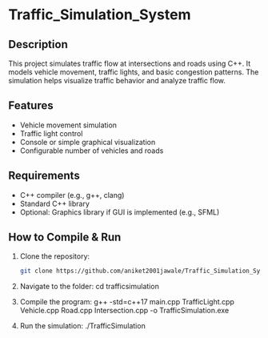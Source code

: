 # Traffic_Simulation_System  

## Description
This project simulates traffic flow at intersections and roads using C++. 
It models vehicle movement, traffic lights, and basic congestion patterns. 
The simulation helps visualize traffic behavior and analyze traffic flow.

## Features
- Vehicle movement simulation
- Traffic light control
- Console or simple graphical visualization
- Configurable number of vehicles and roads

## Requirements
- C++ compiler (e.g., g++, clang)
- Standard C++ library
- Optional: Graphics library if GUI is implemented (e.g., SFML)

## How to Compile & Run
1. Clone the repository:
   ```bash
   git clone https://github.com/aniket2001jawale/Traffic_Simulation_System.git

2. Navigate to the folder:
   cd trafficsimulation

3. Compile the program:
   g++ -std=c++17 main.cpp TrafficLight.cpp Vehicle.cpp Road.cpp Intersection.cpp -o TrafficSimulation.exe

4. Run the simulation:
   ./TrafficSimulation


